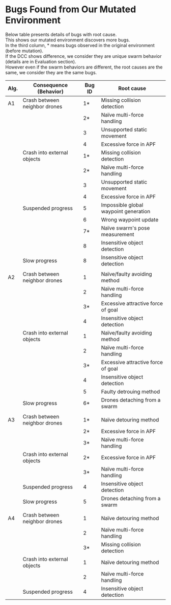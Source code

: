 # Bugs Found from Our Mutated Environment

Below table presents details of bugs with root cause.   
This shows our mutated environment discovers more bugs.   
In the third column, * means bugs observed in the original environment (before mutation).   
If the DCC shows difference, we consider they are unique swarm behavior (details are in Evaluation section).   
However even if the swarm behaviors are different, the root causes are the same, we consider they are the same bugs.   


| Alg. | Consequence (Behavior)        | Bug ID | Root cause                            |
| ---- | ----------------------------- | ------ | ------------------------------------- |
| A1   | Crash between neighbor drones | 1\*    | Missing collision detection           |
|      |                               | 2\*    | Naïve multi-force handling            |
|      |                               | 3      | Unsupported static movement           |
|      |                               | 4      | Excessive force in APF                |
|      | Crash into external objects   | 1\*    | Missing collision detection           |
|      |                               | 2\*    | Naïve multi-force handling            |
|      |                               | 3      | Unsupported static movement           |
|      |                               | 4      | Excessive force in APF                |
|      | Suspended progress            | 5      | Impossible global waypoint generation |
|      |                               | 6      | Wrong waypoint update                 |
|      |                               | 7\*    | Naïve swarm's pose measurement        |
|      |                               | 8      | Insensitive object detection          |
|      | Slow progress                 | 8      | Insensitive object detection          |
|      |                               |        |                                       |
| A2   | Crash between neighbor drones | 1      | Naïve/faulty avoiding method          |
|      |                               | 2      | Naïve multi-force handling            |
|      |                               | 3\*    | Excessive attractive force of goal    |
|      |                               | 4      | Insensitive object detection          |
|      | Crash into external objects   | 1      | Naïve/faulty avoiding method          |
|      |                               | 2      | Naïve multi-force handling            |
|      |                               | 3\*    | Excessive attractive force of goal    |
|      |                               | 4      | Insensitive object detection          |
|      |                               | 5      | Faulty detrouing method               |
|      | Slow progress                 | 6\*    | Drones detaching from a swarm         |
|      |                               |        |                                       |
| A3   | Crash between neighbor drones | 1\*    | Naïve detouring method                |
|      |                               | 2\*    | Excessive force in APF                |
|      |                               | 3\*    | Naïve multi-force handling            |
|      | Crash into external objects   | 2\*    | Excessive force in APF                |
|      |                               | 3\*    | Naïve multi-force handling            |
|      | Suspended progress            | 4      | Insensitive object detection          |
|      | Slow progress                 | 5      | Drones detaching from a swarm         |
|      |                               |        |                                       |
| A4   | Crash between neighbor drones | 1      | Naïve detouring method                |
|      |                               | 2      | Naïve multi-force handling            |
|      |                               | 3\*    | Missing collision detection           |
|      | Crash into external objects   | 1      | Naïve detouring method                |
|      |                               | 2      | Naïve multi-force handling            |
|      | Suspended progress            | 4      | Insensitive object detection          |